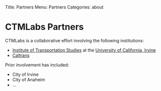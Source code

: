 Title: Partners
Menu: Partners
Categories: about

# CTMLabs Partners

CTMLabs is a collaborative effort involving the following institutions:

* [Institute of Transportation Studies] at the [University of California, Irvine]
* [Caltrans]


Prior involvement has included:

* City of Irvine
* City of Anaheim
* ...

[Institute of Transportation Studies]: http://www.its.uci.edu
[University of California, Irvine]: http://www.uci.edu
[Caltrans]: http://dot.ca.gov
